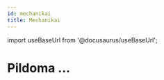 ```yaml
---
id: mechanikai
title: Mechanikai
---
```


import useBaseUrl from '@docusaurus/useBaseUrl';

# Pildoma ...